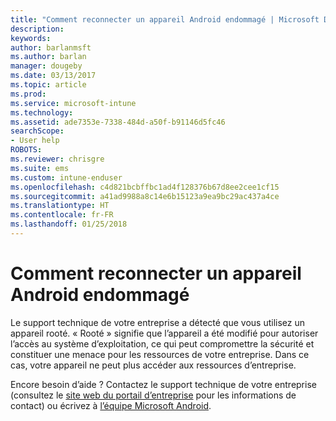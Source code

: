 ```yaml
---
title: "Comment reconnecter un appareil Android endommagé | Microsoft Docs"
description: 
keywords: 
author: barlanmsft
ms.author: barlan
manager: dougeby
ms.date: 03/13/2017
ms.topic: article
ms.prod: 
ms.service: microsoft-intune
ms.technology: 
ms.assetid: ade7353e-7338-484d-a50f-b91146d5fc46
searchScope:
- User help
ROBOTS: 
ms.reviewer: chrisgre
ms.suite: ems
ms.custom: intune-enduser
ms.openlocfilehash: c4d821bcbffbc1ad4f128376b67d8ee2cee1cf15
ms.sourcegitcommit: a41ad9988a8c14e6b15123a9ea9bc29ac437a4ce
ms.translationtype: HT
ms.contentlocale: fr-FR
ms.lasthandoff: 01/25/2018
---
```

# <a name="how-to-reconnect-a-compromised-android-device"></a>Comment reconnecter un appareil Android endommagé

Le support technique de votre entreprise a détecté que vous utilisez un appareil rooté. « Rooté » signifie que l’appareil a été modifié pour autoriser l’accès au système d’exploitation, ce qui peut compromettre la sécurité et constituer une menace pour les ressources de votre entreprise. Dans ce cas, votre appareil ne peut plus accéder aux ressources d’entreprise.

Encore besoin d’aide ? Contactez le support technique de votre entreprise (consultez le [site web du portail d’entreprise](https://portal.manage.microsoft.com#HelpDeskDialog) pour les informations de contact) ou écrivez à <a href="mailto:wintunedroidfbk@microsoft.com?subject=I'm having trouble with a rooted device&body=Describe the issue you're experiencing here.">l’équipe Microsoft Android</a>.
